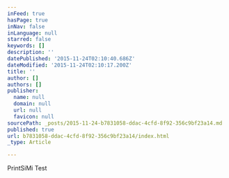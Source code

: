 ```yaml
---
inFeed: true
hasPage: true
inNav: false
inLanguage: null
starred: false
keywords: []
description: ''
datePublished: '2015-11-24T02:10:40.686Z'
dateModified: '2015-11-24T02:10:17.200Z'
title: ''
author: []
authors: []
publisher:
  name: null
  domain: null
  url: null
  favicon: null
sourcePath: _posts/2015-11-24-b7831058-ddac-4cfd-8f92-356c9bf23a14.md
published: true
url: b7831058-ddac-4cfd-8f92-356c9bf23a14/index.html
_type: Article

---
```

PrintSiMi Test